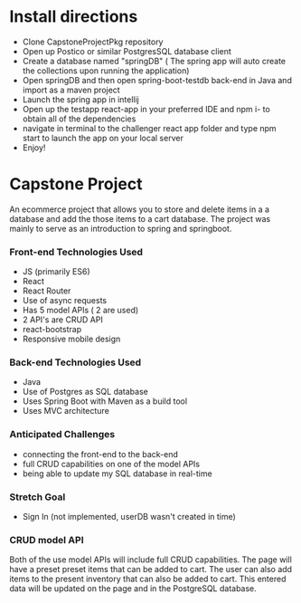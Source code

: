 

# Install directions
- Clone  CapstoneProjectPkg repository 
- Open up Postico or similar PostgresSQL database client
- Create a database named "springDB" ( The spring app will auto create the collections upon running the application)
- Open springDB and then open  spring-boot-testdb back-end in Java and import as a maven project
- Launch the spring app in intellij
- Open up the testapp react-app in your preferred IDE and npm i- to obtain all of the dependencies
- navigate in terminal to the challenger react app folder and type npm start to launch the app on your local server
- Enjoy!

# Capstone Project 

An ecommerce project that allows you to store and delete items in a a database and add the those items to a cart database. 
The project was mainly to serve as an introduction to spring and springboot.


### Front-end Technologies Used
- JS (primarily ES6)
- React
- React Router
- Use of async requests
- Has 5 model APIs ( 2 are used)
- 2 API's are CRUD API
- react-bootstrap
- Responsive mobile design

### Back-end Technologies Used
- Java 
- Use of Postgres as SQL database
- Uses Spring Boot with Maven as a build tool
- Uses MVC architecture

### Anticipated Challenges
- connecting the front-end to the back-end 
- full CRUD capabilities on one of the model APIs
- being able to update my SQL database in real-time


### Stretch Goal
 - Sign In (not implemented, userDB wasn't created in time)



### CRUD model API
Both of the use model APIs will include full CRUD capabilities.
The page will have a preset preset items that can be added to cart. The user can also add items to the present inventory that can also be added to cart.
This entered data will be updated on the page and in the PostgreSQL database.